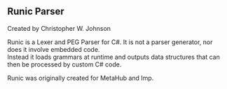 ## Runic Parser ##

Created by Christopher W. Johnson

Runic is a Lexer and PEG Parser for C#.  It is not a parser generator, nor does it involve embedded code.  
Instead it loads grammars at runtime and outputs data structures that can then be processed by custom C# code.

Runic was originally created for MetaHub and Imp.